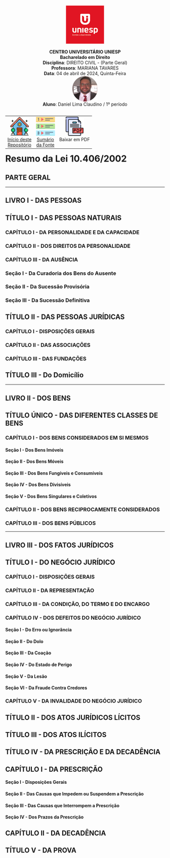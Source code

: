 <div align="center">

<p align="center"><img height="120" src="../../../figuras/LOGO_UNIESP.png"> </p>

<p align="center"><b>CENTRO UNIVERSITÁRIO UNIESP</b><br>
<b>Bacharelado em Direito</b><br>
<b>Disciplina</b>: DIREITO CIVIL - (Parte Geral)<br>
<b>Professora</b>: MARIANA TAVARES<br>
<b>Data</b>: 04 de abril de 2024, Quinta-Feira<br>
<img align="center" src="../../../figuras/FOTO_PERFIL_DANIEL_CLAUDINO_2023.png" width="80"><br>
<b>Aluno</b>: Daniel Lima Claudino / 1º período<br>
 </p>
</div>

<table align="right" border="0">
  <tr>
    <td align="center" valign="top">
      <a href="../../../README.md">
        <img src="https://github.com/dnlclaudino/imagens/blob/master/icones/icone-casa2.png?raw=true" heigh="60" width="60"><br>Início deste <br>Repositório
      </a>
    </td>
    <td align="center" valign="top">
      <a href="../README.md">
        <img src="https://github.com/dnlclaudino/imagens/blob/master/icones/icone-sumario.png?raw=true" heigh="60" width="60"><br>Sumário<br>da Fonte
      </a>
    </td>
    <td align="center" valign="top">
        <img src="https://github.com/dnlclaudino/imagens/blob/master/icones-aplicativos/pdf/pdf.png?raw=true" heigh="60" width="60"><br>Baixar em PDF
    </td>
  </tr>
</table><br><br><br><br><br>

# Resumo da Lei 10.406/2002

## PARTE GERAL

<hr>

## LIVRO I - DAS PESSOAS

## TÍTULO I - DAS PESSOAS NATURAIS

### CAPÍTULO I - DA PERSONALIDADE E DA CAPACIDADE

### CAPÍTULO II - DOS DIREITOS DA PERSONALIDADE

### CAPÍTULO III - DA AUSÊNCIA

### Seção I - Da Curadoria dos Bens do Ausente

### Seção II - Da Sucessão Provisória

### Seção III - Da Sucessão Definitiva

## TÍTULO II - DAS PESSOAS JURÍDICAS

### CAPÍTULO I - DISPOSIÇÕES GERAIS

### CAPÍTULO II - DAS ASSOCIAÇÕES

### CAPÍTULO III - DAS FUNDAÇÕES

## TÍTULO III - Do Domicílio

<hr>

## LIVRO II - DOS BENS

## TÍTULO ÚNICO - DAS DIFERENTES CLASSES DE BENS

### CAPÍTULO I - DOS BENS CONSIDERADOS EM SI MESMOS

#### Seção I - Dos Bens Imóveis

#### Seção II - Dos Bens Móveis

#### Seção III - Dos Bens Fungíveis e Consumíveis

#### Seção IV - Dos Bens Divisíveis

#### Seção V - Dos Bens Singulares e Coletivos

### CAPÍTULO II - DOS BENS RECIPROCAMENTE CONSIDERADOS

### CAPÍTULO III - DOS BENS PÚBLICOS

<hr>

## LIVRO III - DOS FATOS JURÍDICOS

## TÍTULO I - DO NEGÓCIO JURÍDICO

### CAPÍTULO I - DISPOSIÇÕES GERAIS

### CAPÍTULO II - DA REPRESENTAÇÃO

### CAPÍTULO III - DA CONDIÇÃO, DO TERMO E DO ENCARGO

### CAPÍTULO IV - DOS DEFEITOS DO NEGÓCIO JURÍDICO

#### Seção I - Do Erro ou Ignorância

#### Seção II - Do Dolo

#### Seção III - Da Coação

#### Seção IV - Do Estado de Perigo

#### Seção V - Da Lesão

#### Seção VI - Da Fraude Contra Credores

### CAPÍTULO V - DA INVALIDADE DO NEGÓCIO JURÍDICO

## TÍTULO II - DOS ATOS JURÍDICOS LÍCITOS

## TÍTULO III - DOS ATOS ILÍCITOS

## TÍTULO IV - DA PRESCRIÇÃO E DA DECADÊNCIA

## CAPÍTULO I - DA PRESCRIÇÃO

#### Seção I - Disposições Gerais

#### Seção II - Das Causas que Impedem ou Suspendem a Prescrição

#### Seção III - Das Causas que Interrompem a Prescrição

#### Seção IV - Dos Prazos da Prescrição

## CAPÍTULO II - DA DECADÊNCIA

## TÍTULO V - DA PROVA 
